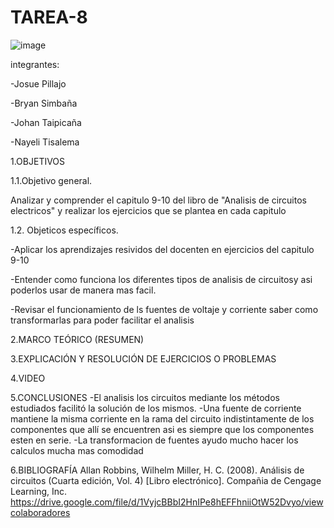 # TAREA-8

![image](https://user-images.githubusercontent.com/85320165/131928765-646e56f8-d0ec-4b4d-b5b4-c597dd0b64cc.png)


integrantes:

-Josue Pillajo

-Bryan Simbaña

-Johan Taipicaña

-Nayeli Tisalema

1.OBJETIVOS

1.1.Objetivo general.

Analizar y comprender el capitulo  9-10 del libro de "Analisis de circuitos electricos" y realizar los ejercicios que se plantea en cada capitulo

1.2. Objeticos específicos.

-Aplicar los aprendizajes resividos del docenten en  ejercicios del capitulo 9-10

-Entender como funciona los diferentes tipos de analisis de circuitosy asi poderlos usar de manera mas facil.

-Revisar el funcionamiento de ls fuentes de voltaje y corriente  saber como transformarlas para poder facilitar el analisis

2.MARCO TEÓRICO (RESUMEN)



3.EXPLICACIÓN Y RESOLUCIÓN DE EJERCICIOS O PROBLEMAS


4.VIDEO



5.CONCLUSIONES
-El analisis los circuitos mediante los métodos estudiados facilitó  la solución de los mismos.
-Una fuente de corriente mantiene la misma corriente en la rama del circuito indistintamente de los componentes que allí se encuentren asi es siempre que los componentes esten en serie. 
-La transformacion de fuentes ayudo mucho hacer los calculos mucha mas comodidad

6.BIBLIOGRAFÍA
Allan Robbins, Wilhelm Miller, H. C. (2008). Análisis de circuitos (Cuarta edición, Vol. 4) [Libro electrónico]. Compañia de Cengage Learning, Inc. https://drive.google.com/file/d/1VyjcBBbI2HnIPe8hEFFhniiOtW52Dvyo/viewcolaboradores






